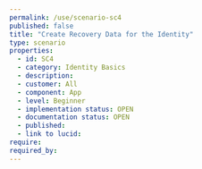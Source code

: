 ```yaml
---
permalink: /use/scenario-sc4
published: false
title: "Create Recovery Data for the Identity"
type: scenario
properties:
  - id: SC4
  - category: Identity Basics
  - description: 
  - customer: All
  - component: App
  - level: Beginner
  - implementation status: OPEN
  - documentation status: OPEN
  - published: 
  - link to lucid: 
require:
required_by:
---
```


